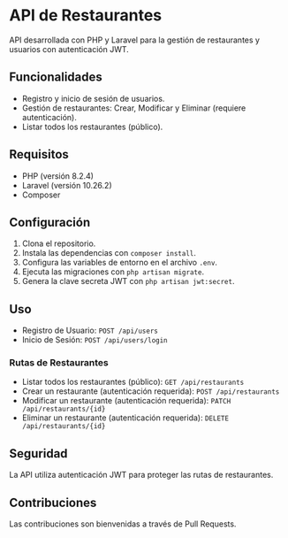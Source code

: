 # API de Restaurantes

API desarrollada con PHP y Laravel para la gestión de restaurantes y usuarios con autenticación JWT.

## Funcionalidades

- Registro y inicio de sesión de usuarios.
- Gestión de restaurantes: Crear, Modificar y Eliminar (requiere autenticación).
- Listar todos los restaurantes (público).

## Requisitos

- PHP (versión 8.2.4)
- Laravel (versión 10.26.2)
- Composer

## Configuración

1. Clona el repositorio.
2. Instala las dependencias con `composer install`.
3. Configura las variables de entorno en el archivo `.env`.
4. Ejecuta las migraciones con `php artisan migrate`.
5. Genera la clave secreta JWT con `php artisan jwt:secret`.

## Uso

- Registro de Usuario: `POST /api/users`
- Inicio de Sesión: `POST /api/users/login`

### Rutas de Restaurantes

- Listar todos los restaurantes (público): `GET /api/restaurants`
- Crear un restaurante (autenticación requerida): `POST /api/restaurants`
- Modificar un restaurante (autenticación requerida): `PATCH /api/restaurants/{id}`
- Eliminar un restaurante (autenticación requerida): `DELETE /api/restaurants/{id}`

## Seguridad

La API utiliza autenticación JWT para proteger las rutas de restaurantes.

## Contribuciones

Las contribuciones son bienvenidas a través de Pull Requests.
